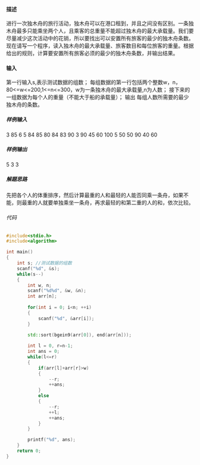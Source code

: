 #### 描述

进行一次独木舟的旅行活动，独木舟可以在港口租到，并且之间没有区别。一条独木舟最多只能乘坐两个人，且乘客的总重量不能超过独木舟的最大承载量。我们要尽量减少这次活动中的花销，所以要找出可以安置所有旅客的最少的独木舟条数。现在请写一个程序，读入独木舟的最大承载量、旅客数目和每位旅客的重量。根据给出的规则，计算要安置所有旅客必须的最少的独木舟条数，并输出结果。

#### 输入

第一行输入s,表示测试数据的组数；
每组数据的第一行包括两个整数w，n，80<=w<=200,1<=n<=300，w为一条独木舟的最大承载量,n为人数；
接下来的一组数据为每个人的重量（不能大于船的承载量）；
输出
每组人数所需要的最少独木舟的条数。
##### 样例输入
3
85 6
5 84 85 80 84 83
90 3
90 45 60
100 5
50 50 90 40 60
##### 样例输出
5
3
3

##### 解题思路

先把各个人的体重排序，然后计算最重的人和最轻的人能否同乘一条舟，如果不能，则最重的人就要单独乘坐一条舟，再求最轻的和第二重的人的和，依次比较。

###### 代码

```C++
#include<stdio.h>
#include<algorithm>

int main()
{
    int s; //测试数据的组数
    scanf("%d", &s);
    while(s--)
    {
        int w, n;
        scanf("%d%d", &w, &n);
        int arr[n];
        
        for(int i = 0; i<n; ++i)
        {
            scanf("%d", &arr[i]);
        }

        std::sort(bgein9(arr[0]), end(arr[n]));
        
        int l = 0, r=n-1;
        int ans = 0;
        while(l<=r)
        {
            if(arr[l]+arr[r]>w)
            {
                --r;
                ++ans;
            }
            else
            {
                --r;
                ++l;
                ++ans;
            }
        }

        printf("%d", ans);
    }
    return 0;
}

```